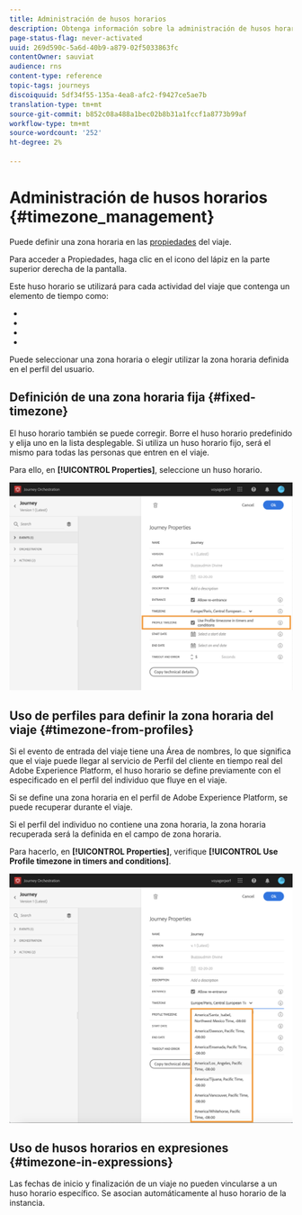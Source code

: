 ```yaml
---
title: Administración de husos horarios
description: Obtenga información sobre la administración de husos horarios
page-status-flag: never-activated
uuid: 269d590c-5a6d-40b9-a879-02f5033863fc
contentOwner: sauviat
audience: rns
content-type: reference
topic-tags: journeys
discoiquuid: 5df34f55-135a-4ea8-afc2-f9427ce5ae7b
translation-type: tm+mt
source-git-commit: b852c08a488a1bec02b8b31a1fccf1a8773b99af
workflow-type: tm+mt
source-wordcount: '252'
ht-degree: 2%

---
```




# Administración de husos horarios {#timezone_management}

Puede definir una zona horaria en las [propiedades](../building-journeys/changing-properties.md) del viaje.

Para acceder a Propiedades, haga clic en el icono del lápiz en la parte superior derecha de la pantalla.

Este huso horario se utilizará para cada actividad del viaje que contenga un elemento de tiempo como:

* [](../building-journeys/condition-activity.md#time_condition)
* [](../building-journeys/condition-activity.md#date_condition)
* [](../building-journeys/wait-activity.md#custom)
* [](../building-journeys/wait-activity.md#fixed_date)

Puede seleccionar una zona horaria o elegir utilizar la zona horaria definida en el perfil del usuario.

## Definición de una zona horaria fija {#fixed-timezone}

El huso horario también se puede corregir. Borre el huso horario predefinido y elija uno en la lista desplegable. Si utiliza un huso horario fijo, será el mismo para todas las personas que entren en el viaje.

Para ello, en **[!UICONTROL Properties]**, seleccione un huso horario.

![](../assets/journey73.png)

## Uso de perfiles para definir la zona horaria del viaje {#timezone-from-profiles}

Si el evento de entrada del viaje tiene una Área de nombres, lo que significa que el viaje puede llegar al servicio de Perfil del cliente en tiempo real del Adobe Experience Platform, el huso horario se define previamente con el especificado en el perfil del individuo que fluye en el viaje.

Si se define una zona horaria en el perfil de Adobe Experience Platform, se puede recuperar durante el viaje.

Si el perfil del individuo no contiene una zona horaria, la zona horaria recuperada será la definida en el campo de zona horaria.

Para hacerlo, en **[!UICONTROL Properties]**, verifique **[!UICONTROL Use Profile timezone in timers and conditions]**.

![](../assets/journey72.png)

## Uso de husos horarios en expresiones {#timezone-in-expressions}

Las fechas de inicio y finalización de un viaje no pueden vincularse a un huso horario específico. Se asocian automáticamente al huso horario de la instancia.
